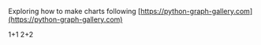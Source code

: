 Exploring how to make charts following [https://python-graph-gallery.com](https://python-graph-gallery.com)

1+1
2+2
